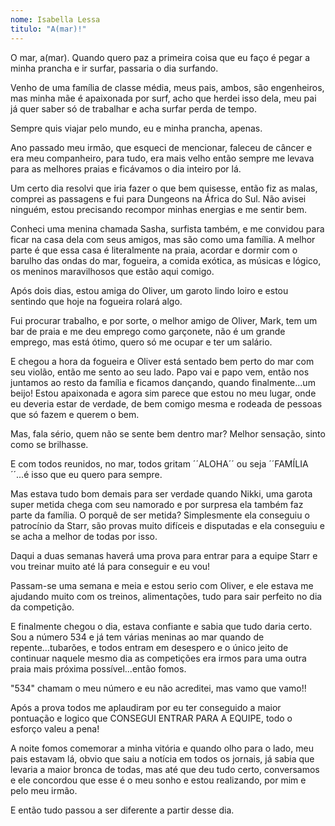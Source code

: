 ```yaml
---
nome: Isabella Lessa
titulo: "A(mar)!"
---
```


O mar, a(mar). Quando quero paz a primeira coisa que eu faço é pegar a minha prancha e ir surfar, passaria o dia surfando.

Venho de uma família de classe média, meus pais, ambos, são engenheiros, mas minha mãe é apaixonada por surf, acho que herdei isso dela, meu pai já quer saber só de trabalhar e acha surfar perda de tempo.

Sempre quis viajar pelo mundo, eu e minha prancha, apenas.

Ano passado meu irmão, que esqueci de mencionar, faleceu de câncer e era meu companheiro, para tudo, era mais velho então sempre me levava para as melhores praias e ficávamos o dia inteiro por lá.

Um certo dia resolvi que iria fazer o que bem quisesse, então fiz as malas, comprei as passagens e fui para Dungeons na África do Sul. Não avisei ninguém, estou precisando recompor minhas energias e me sentir bem.

Conheci uma menina chamada Sasha, surfista também, e me convidou para ficar na casa dela com seus amigos, mas são como uma família. A melhor parte é que essa casa é literalmente na praia, acordar e dormir com o barulho das ondas do mar, fogueira, a comida exótica, as músicas e lógico, os meninos maravilhosos que estão aqui comigo.

Após dois dias, estou amiga do Oliver, um garoto lindo loiro e estou sentindo que hoje na fogueira rolará algo.

Fui procurar trabalho, e por sorte, o melhor amigo de Oliver, Mark, tem um bar de praia e me deu emprego como garçonete, não é um grande emprego, mas está ótimo, quero só me ocupar e ter um salário.

E chegou a hora da fogueira e Oliver está sentado bem perto do mar com seu violão, então me sento ao seu lado. Papo vai e papo vem, então nos juntamos ao resto da família e ficamos dançando, quando finalmente...um beijo! Estou apaixonada e agora sim parece que estou no meu lugar, onde eu deveria estar de verdade, de bem comigo mesma e rodeada de pessoas que só fazem e querem o bem.

Mas, fala sério, quem não se sente bem dentro mar? Melhor sensação, sinto como se brilhasse.

E com todos reunidos, no mar, todos gritam ´´ALOHA´´ ou seja ´´FAMÍLIA´´...é isso que eu quero para sempre.

Mas estava tudo bom demais para ser verdade quando Nikki, uma garota super metida chega com seu namorado e por surpresa ela também faz parte da família. O porquê de ser metida? Simplesmente ela conseguiu o patrocínio da Starr, são provas muito difíceis e disputadas e ela conseguiu e se acha a melhor de todas por isso.

Daqui a duas semanas haverá uma prova para entrar para a equipe Starr e vou treinar muito até lá para conseguir e eu vou!

Passam-se uma semana e meia e estou serio com Oliver, e ele estava me ajudando muito com os treinos, alimentações, tudo para sair perfeito no dia da competição.

E finalmente chegou o dia, estava confiante e sabia que tudo daria certo. Sou a número 534 e já tem várias meninas ao mar quando de repente...tubarões, e todos entram em desespero e o único jeito de continuar naquele mesmo dia as competições era irmos para uma outra praia mais próxima possível...então fomos.

"534" chamam o meu número e eu não acreditei, mas vamo que vamo!!

Após a prova todos me aplaudiram por eu ter conseguido a maior pontuação e logico que CONSEGUI ENTRAR PARA A EQUIPE, todo o esforço valeu a pena!

A noite fomos comemorar a minha vitória e quando olho para o lado, meu pais estavam lá, obvio que saiu a notícia em todos os jornais, já sabia que levaria a maior bronca de todas, mas até que deu tudo certo, conversamos e ele concordou que esse é o meu sonho e estou realizando, por mim e pelo meu irmão.

E então tudo passou a ser diferente a partir desse dia.
